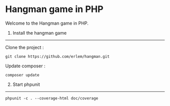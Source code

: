 Hangman game in PHP 
========================

Welcome to the Hangman game in PHP.

1) Install the hangman game
----------------------------------

Clone the project :

```
git clone https://github.com/erlem/hangman.git
```

Update composer :

```
composer update
```

2) Start phpunit
----------------------------------

```
phpunit -c . --coverage-html doc/coverage
```